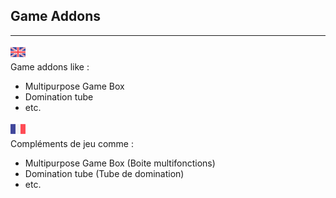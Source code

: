 ## Game Addons ##
----------
![GB](https://github.com/LaserBattle-fr/Laser-Battle/blob/master/Documentation/Images/united-kingdom.png)<br>
Game addons like :
 - Multipurpose Game Box
 - Domination tube
 - etc.

![FR](https://github.com/LaserBattle-fr/Laser-Battle/blob/master/Documentation/Images/france.png)<br>
Compléments de jeu comme :
 - Multipurpose Game Box (Boite multifonctions)
 - Domination tube (Tube de domination)
 - etc.
